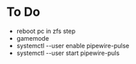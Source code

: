 # To Do
- reboot pc in zfs step
- gamemode
- systemctl --user enable pipewire-pulse
- systemctl --user start pipewire-puls